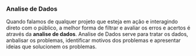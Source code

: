 ### Analise de Dados

Quando falamos de qualquer projeto que esteja em ação e interagindo direto com o público, a melhor forma de filtrar e avaliar os erros e acertos é através da <strong>analise de dados</strong>.
Analise de Dados serve para tratar os dados, anbalisar os problemas, identificar motivos dos problemas e apresentar ideias que solucionem os problemas.
